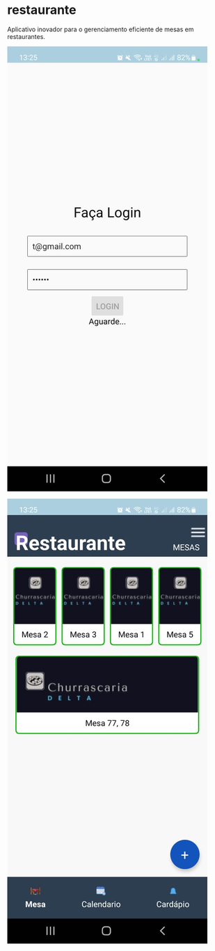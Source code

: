 # restaurante
Aplicativo inovador para o gerenciamento eficiente de mesas em restaurantes.

![Login no app](img/login.jpeg)

![Texto alternativo](img/0.jpeg)
